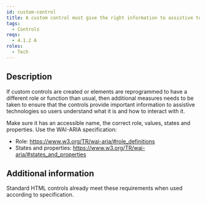 ```yaml
---
id: custom-control
title: A custom control must give the right information to assistive technology
tags:
  - Controls
reqs:
  - 4.1.2 A
roles:
  - Tech
---
```


## Description

If custom controls are created or elements are reprogrammed to have a different role or function than usual, then additional measures needs to be taken to ensure that the controls provide important information to assistive technologies so users understand what it is and how to interact with it.

Make sure it has an accessible name, the correct role, values, states and properties. Use the WAI-ARIA specification:

- Role: https://www.w3.org/TR/wai-aria/#role_definitions
- States and properties: https://www.w3.org/TR/wai-aria/#states_and_properties

## Additional information

Standard HTML controls already meet these requirements when used according to specification.
